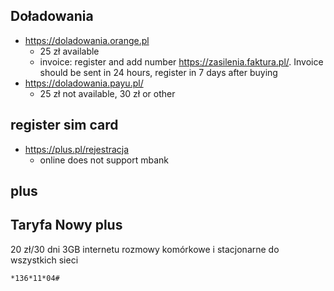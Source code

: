 ## Doładowania

- https://doladowania.orange.pl
  - 25 zł available
  - invoice: register and add number https://zasilenia.faktura.pl/. Invoice should be sent in 24 hours, register in 7 days after buying
- https://doladowania.payu.pl/
  - 25 zł not available, 30 zł or other

## register sim card

- https://plus.pl/rejestracja
  - online does not support mbank

## plus

## Taryfa Nowy plus

20 zł/30 dni 3GB internetu rozmowy komórkowe i stacjonarne do wszystkich sieci

`*136*11*04#`
